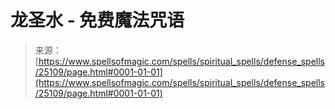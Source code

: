 <!--yml

category: 未分类

date: 2024-06-12 19:11:44

-->

# 龙圣水 - 免费魔法咒语

> 来源：[https://www.spellsofmagic.com/spells/spiritual_spells/defense_spells/25109/page.html#0001-01-01](https://www.spellsofmagic.com/spells/spiritual_spells/defense_spells/25109/page.html#0001-01-01)
